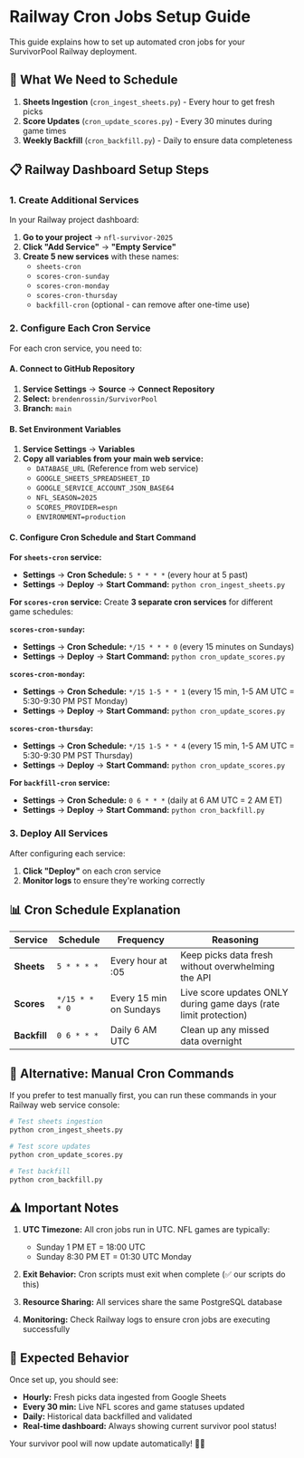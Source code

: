 # Railway Cron Jobs Setup Guide

This guide explains how to set up automated cron jobs for your SurvivorPool Railway deployment.

## 🎯 What We Need to Schedule

1. **Sheets Ingestion** (`cron_ingest_sheets.py`) - Every hour to get fresh picks
2. **Score Updates** (`cron_update_scores.py`) - Every 30 minutes during game times
3. **Weekly Backfill** (`cron_backfill.py`) - Daily to ensure data completeness

## 📋 Railway Dashboard Setup Steps

### 1. Create Additional Services

In your Railway project dashboard:

1. **Go to your project** → `nfl-survivor-2025`
2. **Click "Add Service"** → **"Empty Service"**
3. **Create 5 new services** with these names:
   - `sheets-cron`
   - `scores-cron-sunday`
   - `scores-cron-monday`
   - `scores-cron-thursday`
   - `backfill-cron` (optional - can remove after one-time use)

### 2. Configure Each Cron Service

For each cron service, you need to:

#### A. Connect to GitHub Repository
1. **Service Settings** → **Source** → **Connect Repository**
2. **Select:** `brendenrossin/SurvivorPool`
3. **Branch:** `main`

#### B. Set Environment Variables
1. **Service Settings** → **Variables**
2. **Copy all variables from your main web service:**
   - `DATABASE_URL` (Reference from web service)
   - `GOOGLE_SHEETS_SPREADSHEET_ID`
   - `GOOGLE_SERVICE_ACCOUNT_JSON_BASE64`
   - `NFL_SEASON=2025`
   - `SCORES_PROVIDER=espn`
   - `ENVIRONMENT=production`

#### C. Configure Cron Schedule and Start Command

**For `sheets-cron` service:**
- **Settings** → **Cron Schedule:** `5 * * * *` (every hour at 5 past)
- **Settings** → **Deploy** → **Start Command:** `python cron_ingest_sheets.py`

**For `scores-cron` service:**
Create **3 separate cron services** for different game schedules:

**`scores-cron-sunday`:**
- **Settings** → **Cron Schedule:** `*/15 * * * 0` (every 15 minutes on Sundays)
- **Settings** → **Deploy** → **Start Command:** `python cron_update_scores.py`

**`scores-cron-monday`:**
- **Settings** → **Cron Schedule:** `*/15 1-5 * * 1` (every 15 min, 1-5 AM UTC = 5:30-9:30 PM PST Monday)
- **Settings** → **Deploy** → **Start Command:** `python cron_update_scores.py`

**`scores-cron-thursday`:**
- **Settings** → **Cron Schedule:** `*/15 1-5 * * 4` (every 15 min, 1-5 AM UTC = 5:30-9:30 PM PST Thursday)
- **Settings** → **Deploy** → **Start Command:** `python cron_update_scores.py`

**For `backfill-cron` service:**
- **Settings** → **Cron Schedule:** `0 6 * * *` (daily at 6 AM UTC = 2 AM ET)
- **Settings** → **Deploy** → **Start Command:** `python cron_backfill.py`

### 3. Deploy All Services

After configuring each service:
1. **Click "Deploy"** on each cron service
2. **Monitor logs** to ensure they're working correctly

## 📊 Cron Schedule Explanation

| Service | Schedule | Frequency | Reasoning |
|---------|----------|-----------|-----------|
| **Sheets** | `5 * * * *` | Every hour at :05 | Keep picks data fresh without overwhelming the API |
| **Scores** | `*/15 * * * 0` | Every 15 min on Sundays | Live score updates ONLY during game days (rate limit protection) |
| **Backfill** | `0 6 * * *` | Daily 6 AM UTC | Clean up any missed data overnight |

## 🔧 Alternative: Manual Cron Commands

If you prefer to test manually first, you can run these commands in your Railway web service console:

```bash
# Test sheets ingestion
python cron_ingest_sheets.py

# Test score updates
python cron_update_scores.py

# Test backfill
python cron_backfill.py
```

## ⚠️ Important Notes

1. **UTC Timezone:** All cron jobs run in UTC. NFL games are typically:
   - Sunday 1 PM ET = 18:00 UTC
   - Sunday 8:30 PM ET = 01:30 UTC Monday

2. **Exit Behavior:** Cron scripts must exit when complete (✅ our scripts do this)

3. **Resource Sharing:** All services share the same PostgreSQL database

4. **Monitoring:** Check Railway logs to ensure cron jobs are executing successfully

## 🎯 Expected Behavior

Once set up, you should see:
- **Hourly:** Fresh picks data ingested from Google Sheets
- **Every 30 min:** Live NFL scores and game statuses updated
- **Daily:** Historical data backfilled and validated
- **Real-time dashboard:** Always showing current survivor pool status!

Your survivor pool will now update automatically! 🏈🎉